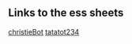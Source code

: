 ## Links to the ess sheets
[christieBot](https://docs.google.com/spreadsheets/d/16j9XsJRBI_mAh5hn83Yr4-n1UMygmT5_3CyUHLB0g1w/edit?gid=0#gid=0)
[tatatot234](https://docs.google.com/spreadsheets/d/12CYgW-9DA6b-6k7qpEpmE496k8kP6t7B_9cTo85D1RU/edit?gid=809036244#gid=809036244)
